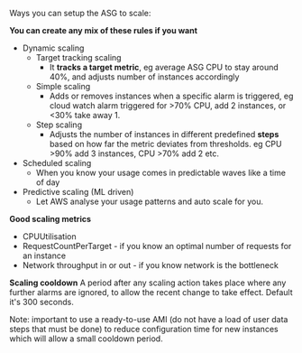 Ways you can setup the ASG to scale:

**You can create any mix of these rules if you want**
- Dynamic scaling
	- Target tracking scaling
		- It **tracks a target metric**, eg average ASG CPU to stay around 40%, and adjusts number of instances accordingly
	- Simple scaling
		- Adds or removes instances when a specific alarm is triggered, eg cloud watch alarm triggered for >70% CPU, add 2 instances, or <30% take away 1.
	- Step scaling
		- Adjusts the number of instances in different predefined **steps** based on how far the metric deviates from thresholds. eg CPU >90% add 3 instances, CPU >70% add 2 etc.
- Scheduled scaling
	- When you know your usage comes in predictable waves like a time of day
- Predictive scaling (ML driven)
	- Let AWS analyse your usage patterns and auto scale for you.

**Good scaling metrics**
- CPUUtilisation
- RequestCountPerTarget - if you know an optimal number of requests for an instance
- Network throughput in or out - if you know network is the bottleneck

**Scaling cooldown**
A period after any scaling action takes place where any further alarms are ignored, to allow the recent change to take effect. Default it's 300 seconds.

Note: important to use a ready-to-use AMI (do not have a load of user data steps that must be done) to reduce configuration time for new instances which will allow a small cooldown period.